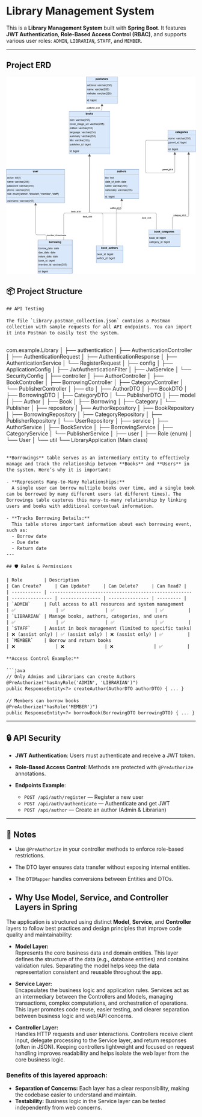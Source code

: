 # Library Management System

This is a **Library Management System** built with **Spring Boot**. It features **JWT Authentication**, **Role-Based Access Control (RBAC)**, and supports various user roles: `ADMIN`, `LIBRARIAN`, `STAFF`, and `MEMBER`.


---
## Project ERD
![Library Management System ERD](./ERD.png)
## 📦 Project Structure
```
## API Testing

The file `Library.postman_collection.json` contains a Postman collection with sample requests for all API endpoints. You can import it into Postman to easily test the system.


```
com.example.Library
│
├── authentication
│   ├── AuthenticationController
│   ├── AuthenticationRequest
│   ├── AuthenticationResponse
│   ├── AuthenticationService
│   └── RegisterRequest
│
├── config
│   ├── ApplicationConfig
│   ├── JwtAuthenticationFilter
│   ├── JwtService
│   └── SecurityConfig
│
├── controller
│   ├── AuthorController
│   ├── BookController
│   ├── BorrowingController
│   ├── CategoryController
│   └── PublisherController
│
├── dto
│   ├── AuthorDTO
│   ├── BookDTO
│   ├── BorrowingDTO
│   ├── CategoryDTO
│   └── PublisherDTO
│
├── model
│   ├── Author
│   ├── Book
│   ├── Borrowing
│   ├── Category
│   └── Publisher
│
├── repository
│   ├── AuthorRepository
│   ├── BookRepository
│   ├── BorrowingRepository
│   ├── CategoryRepository
│   ├── PublisherRepository
│   └── UserRepository
│
├── service
│   ├── AuthorService
│   ├── BookService
│   ├── BorrowingService
│   ├── CategoryService
│   └── PublisherService
│
├── user
│   ├── Role (enum)
│   └── User
│
└── util
    └── LibraryApplication (Main class)
```

**Borrowings** table serves as an intermediary entity to effectively manage and track the relationship between **Books** and **Users** in the system. Here’s why it is important:

- **Represents Many-to-Many Relationships:**  
  A single user can borrow multiple books over time, and a single book can be borrowed by many different users (at different times). The Borrowings table captures this many-to-many relationship by linking users and books with additional contextual information.

- **Tracks Borrowing Details:**  
  This table stores important information about each borrowing event, such as:
  - Borrow date  
  - Due date  
  - Return date  
---

## 🛡️ Roles & Permissions

| Role        | Description                                           | Can Create?     | Can Update?     | Can Delete?     | Can Read? |
| ----------- | ----------------------------------------------------- | --------------- | --------------- | --------------- | --------- |
| `ADMIN`     | Full access to all resources and system management    | ✅               | ✅               | ✅               | ✅         |
| `LIBRARIAN` | Manage books, authors, categories, and users          | ✅               | ✅               | ✅               | ✅         |
| `STAFF`     | Assist in book management (limited to specific tasks) | ❌ (assist only) | ✅ (assist only) | ❌ (assist only) | ✅         |
| `MEMBER`    | Borrow and return books                               | ❌               | ❌               | ❌               | ✅         |

**Access Control Example:**

```java
// Only Admins and Librarians can create Authors
@PreAuthorize("hasAnyRole('ADMIN', 'LIBRARIAN')")
public ResponseEntity<?> createAuthor(AuthorDTO authorDTO) { ... }

// Members can borrow books
@PreAuthorize("hasRole('MEMBER')")
public ResponseEntity<?> borrowBook(BorrowingDTO borrowingDTO) { ... }
```

---

## 🔒 API Security

* **JWT Authentication**: Users must authenticate and receive a JWT token.
* **Role-Based Access Control**: Methods are protected with `@PreAuthorize` annotations.
* **Endpoints Example**:

  * `POST /api/auth/register` — Register a new user
  * `POST /api/auth/authenticate` — Authenticate and get JWT
  * `POST /api/author` — Create an author (Admin & Librarian)

---

## 📝 Notes

* Use `@PreAuthorize` in your controller methods to enforce role-based restrictions.
* The DTO layer ensures data transfer without exposing internal entities.
* The `DTOMapper` handles conversions between Entities and DTOs.

* ## Why Use Model, Service, and Controller Layers in Spring

The application is structured using distinct **Model**, **Service**, and **Controller** layers to follow best practices and design principles that improve code quality and maintainability:

- **Model Layer:**  
  Represents the core business data and domain entities. This layer defines the structure of the data (e.g., database entities) and contains validation rules. Separating the model helps keep the data representation consistent and reusable throughout the app.

- **Service Layer:**  
  Encapsulates the business logic and application rules. Services act as an intermediary between the Controllers and Models, managing transactions, complex computations, and orchestration of operations. This layer promotes code reuse, easier testing, and clearer separation between business logic and web/API concerns.

- **Controller Layer:**  
  Handles HTTP requests and user interactions. Controllers receive client input, delegate processing to the Service layer, and return responses (often in JSON). Keeping controllers lightweight and focused on request handling improves readability and helps isolate the web layer from the core business logic.

### Benefits of this layered approach:
- **Separation of Concerns:** Each layer has a clear responsibility, making the codebase easier to understand and maintain.
- **Testability:** Business logic in the Service layer can be tested independently from web concerns.


